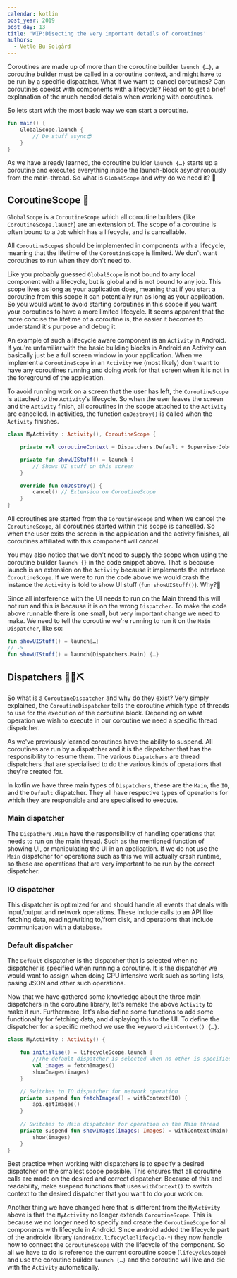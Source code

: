```yaml
---
calendar: kotlin
post_year: 2019
post_day: 13
title: 'WIP:Disecting the very important details of coroutines'
authors:
  - Vetle Bu Solgård
---
```

Coroutines are made up of more than the coroutine builder `launch {…}`, a coroutine builder must be called in a coroutine context, and might have to be run by a specific dispatcher. What if we want to cancel coroutines? Can coroutines coexist with components with a lifecycle? Read on to get a brief explanation of the much needed details when working with coroutines.

So lets start with the most basic way we can start a coroutine.

```kotlin
fun main() {
    GlobalScope.launch {        
        // Do stuff async😎
    }
}
```

As we have already learned, the coroutine builder `launch {…}` starts up a coroutine and executes everything inside the launch-block asynchronously from the main-thread. So what is `GlobalScope` and why do we need it? 🤔


## CoroutineScope 🔭

`GlobalScope` is a `CoroutineScope` which all coroutine builders (like `CoroutineScope.launch`) are an extension of. The scope of a coroutine is often bound to a `Job` which has a lifecycle, and is cancellable.

All `CoroutineScope`s should be implemented in components with a lifecycle, meaning that the lifetime of the `CoroutineScope` is limited. We don't want coroutines to run when they don't need to.

Like you probably guessed `GlobalScope` is not bound to any local component with a lifecycle, but is global and is not bound to any job. This scope lives as long as your application does, meaning that if you start a coroutine from this scope it can potentially run as long as your application. So you would want to avoid starting coroutines in this scope if you want your coroutines to have a more limited lifecycle. It seems apparent that the more concise the lifetime of a coroutine is, the easier it becomes to understand it's purpose and debug it. 

An example of such a lifecycle aware component is an `Activity` in Android. If you're unfamiliar with the basic building blocks in Android an Activity can basically just be a full screen window in your application. When we implement a `CoroutineScope` in an `Activity` we (most likely) don't want to have any coroutines running and doing work for that screen when it is not in the foreground of the application.

To avoid running work on a screen that the user has left, the `CoroutineScope` is attached to the `Activity`'s lifecycle. So when the user leaves the screen and the `Activity` finish, all coroutines in the scope attached to the `Activity` are cancelled. In activities, the function `onDestroy()` is called when the `Activity` finishes.

```kotlin
class MyActivity : Activity(), CoroutineScope {

    private val coroutineContext = Dispatchers.Default + SupervisorJob()

    private fun showUIStuff() = launch {
        // Shows UI stuff on this screen
    }

    override fun onDestroy() {
        cancel() // Extension on CoroutineScope
    }
}
```

All coroutines are started from the `CoroutineScope` and when we cancel the `CoroutineScope`, all coroutines started within this scope is cancelled. So when the user exits the screen in the application and the activity finishes, all coroutines affiliated with this component will cancel.

You may also notice that we don't need to supply the scope when using the coroutine builder `launch {}` in the code snippet above. That is because launch is an extension on the `Activity` because it implements the interface `CoroutineScope`. If we were to run the code above we would crash the instance the `Activity` is told to show UI stuff (`fun showUIStuff()`). Why?🤨 

Since all interference with the UI needs to run on the Main thread this will not run and this is because it is on the wrong `Dispatcher`. To make the code above runnable there is one small, but very important change we need to make. We need to tell the coroutine we're running to run it on the `Main` `Dispatcher`, like so:

```kotlin
fun showUIStuff() = launch{…} 
// ->
fun showUIStuff() = launch(Dispatchers.Main) {…}
```


## Dispatchers 🔧🔨⛏

So what is a `CoroutineDispatcher` and why do they exist?  Very simply explained, the `CoroutineDispatcher` tells the coroutine which type of threads to use for the execution of the coroutine block. Depending on what operation we wish to execute in our coroutine we need a specific thread dispatcher.

As we've previously learned coroutines have the ability to suspend. All coroutines are run by a dispatcher and it is the dispatcher that has the responsibility to resume them. The various `Dispatchers` are thread dispatchers that are specialised to do the various kinds of operations that they're created for.

In kotlin we have three main types of `Dispatchers`, these are the `Main`, the `IO`, and the `Default` dispatcher. They all have respective types of operations for which they are responsible and are specialised to execute.

### Main dispatcher
The `Dispathers.Main` have the responsibility of handling operations that needs to run on the main thread. Such as the mentioned function of showing UI, or manipulating the UI in an application. If we do not use the `Main` dispatcher for operations such as this we will actually crash runtime, so these are operations that are very important to be run by the correct dispatcher.

### IO dispatcher
This dispatcher is optimized for and should handle all events that deals with input/output and network operations. These include calls to an API like fetching data, reading/writing to/from disk, and operations that include communication with a database.

### Default dispatcher
The `Default` dispatcher is the dispatcher that is selected when no dispatcher is specified when running a coroutine. It is the dispatcher we would want to assign when doing CPU intensive work such as sorting lists, pasing JSON and other such operations.

Now that we have gathered some knowledge about the three main dispatchers in the coroutine library, let's remake the above `Activity` to make it run. Furthermore, let's also define some functions to add some functionality for fetching data, and displaying this to the UI. To define the dispatcher for a specific method we use the keyword `withContext() {…}`.

```kotlin
class MyActivity : Activity() {

    fun initialise() = lifecycleScope.launch { 
        //The default dispatcher is selected when no other is specified
        val images = fetchImages()
        showImages(images)
    }

    // Switches to IO dispatcher for network operation
    private suspend fun fetchImages() = withContext(IO) {
        api.getImages()
    }
    
    // Switches to Main dispatcher for operation on the Main thread
    private suspend fun showImages(images: Images) = withContext(Main) {
        show(images)
    }
}
```
Best practice when working with dispatchers is to specify a desired dispatcher on the smallest scope possible. This ensures that all coroutine calls are made on the desired and correct dispatcher. Because of this and readability, make suspend functions that uses `withContext()` to switch context to the desired dispatcher that you want to do your work on.

Another thing we have changed here that is different from the `MyActivity` above is that the `MyActivity` no longer extends `CoroutineScope`. This is because we no longer need to specify and create the `CoroutineScope` for all components with lifecycle in Android. Since android added the lifecycle part of the androidx library (`androidx.lifecycle:lifecycle-*`) they now handle how to connect the `CoroutineScope` with the lifecycle of the component. So all we have to do is reference the current coroutine scope (`lifeCycleScope`) and use the coroutine builder `launch {…}` and the coroutine will live and die with the `Activity` automatically.

